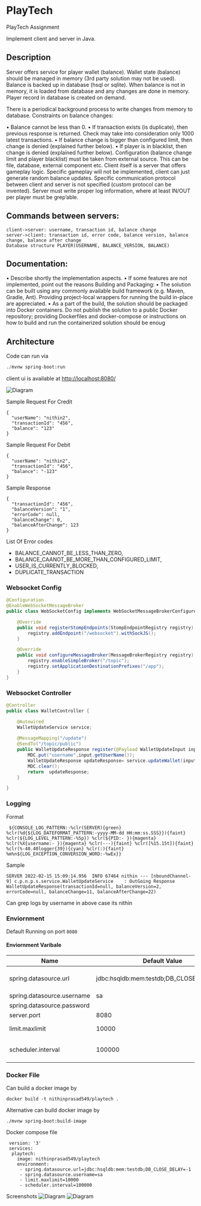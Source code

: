 # PlayTech
PlayTech Assignment

Implement client and server in Java. 
## Description 
Server offers service for player wallet (balance).
Wallet state (balance) should be managed in memory (3rd party solution may not be used).
Balance is backed up in database (hsql or sqlite). 
When balance is not in memory, it is loaded from database and any changes are done in memory. 
Player record in database is created on demand. 

There is a periodical background process to write changes from memory to database. 
  Constraints on balance changes: 
  
  • Balance cannot be less than 0. 
  • If transaction exists (is duplicate), then previous response is returned. Check may take into consideration only 1000 latest transactions. 
  • If balance change is bigger than configured limit, then change is denied (explained further below). 
  • If player is in blacklist, then change is denied (explained further below). Configuration (balance change limit and player blacklist) must be taken from external source. This can be file, database, external component etc. Client itself is a server that offers gameplay logic. Specific gameplay will not be implemented, client can just generate random balance updates. Specific communication protocol between client and server is not specified (custom protocol can be invented). Server must write proper log information, where at least IN/OUT per player must be grep’able. 
  
  ## Commands between servers: 
    client->server: username, transaction id, balance change 
    server->client: transaction id, error code, balance version, balance change, balance after change 
    Database structure PLAYER(USERNAME, BALANCE_VERSION, BALANCE)
  ## Documentation: 
  
  • Describe shortly the implementation aspects. 
  • If some features are not implemented, point out the reasons   Building and Packaging: 
  • The solution can be built using any commonly available build framework (e.g. Maven, Gradle, Ant). Providing project-local wrappers for running the build in-place are appreciated. 
  • As a part of the build, the solution should be packaged into Docker containers. Do not publish the solution to a public Docker repository; providing Dockerfiles and docker-compose or instructions on how to build and run the containerized solution should be enoug
  
  ## Architecture
  
  Code can run via

```python
./mvnw spring-boot:run
```
client ui is available at [http://localhost:8080/](http://localhost:8080/)


![Diagram](https://github.com/nithinprasad/PlayTech/blob/main/boot-32_5.jpeg?raw=true)
  
  
  Sample Request For Credit
  ```
  {
    "userName": "nithin2",
    "transactionId": "456",
    "balance": "123"
  }
  ```
  Sample Request For Debit
  ```
  {
    "userName": "nithin2",
    "transactionId": "456",
    "balance": "-123"
  }
  ```
  
  Sample Response
  ```
  {
    "transactionId": "456",
    "balanceVersion": "1",
    "errorCode": null,
    "balanceChange": 0,
    "balanceAfterChange": 123
  }
  ```
List Of Error codes
* BALANCE_CANNOT_BE_LESS_THAN_ZERO,
* BALANCE_CAANOT_BE_MORE_THAN_CONFIGURED_LIMIT,
* USER_IS_CURRENTLY_BLOCKED,
* DUPLICATE_TRANSACTION

### Websocket Config

```java
@Configuration
@EnableWebSocketMessageBroker
public class WebSocketConfig implements WebSocketMessageBrokerConfigurer {

    @Override
    public void registerStompEndpoints(StompEndpointRegistry registry) {
        registry.addEndpoint("/websocket").withSockJS();
    }

    @Override
    public void configureMessageBroker(MessageBrokerRegistry registry) {
        registry.enableSimpleBroker("/topic");
        registry.setApplicationDestinationPrefixes("/app");
    }
}
```

### Websocket Controller
```java
@Controller
public class WalletController {

	@Autowired
	WalletUpdateService service;
	
    @MessageMapping("/update")
    @SendTo("/topic/public")
    public WalletUpdateResponse register(@Payload WalletUpdateInput input, SimpMessageHeaderAccessor headerAccessor) {
    	MDC.put("username",input.getUserName());
    	WalletUpdateResponse updateResponse= service.updateWallet(input);
		MDC.clear();
		return  updateResponse;
    }

}
```

### Logging

Format
```
 ${CONSOLE_LOG_PATTERN:-%clr(SERVER){green} %clr(%d{${LOG_DATEFORMAT_PATTERN:-yyyy-MM-dd HH:mm:ss.SSS}}){faint} %clr(${LOG_LEVEL_PATTERN:-%5p}) %clr(${PID:- }){magenta} %clr(%X{username:- }){magenta} %clr(---){faint} %clr([%15.15t]){faint} %clr(%-40.40logger{39}){cyan} %clr(:){faint} %m%n${LOG_EXCEPTION_CONVERSION_WORD:-%wEx}}
```
Sample
```
SERVER 2022-02-15 15:09:14.956  INFO 67464 nithin --- [nboundChannel-9] c.p.n.p.s.service.WalletUpdateService    : OutGoing Response WalletUpdateResponse(transactionId=null, balanceVersion=2, errorCode=null, balanceChange=11, balanceAfterChange=22)

```
Can grep logs by username in above case its nithin


### Enviornment

Default Running on port `8080`

#### Enviornment Varibale
| Name     | Default Value  | Describtion   |
|--------- |----------------|---------------|
|  spring.datasource.url |jdbc:hsqldb:mem:testdb;DB_CLOSE_DELAY=-1   | hostname/service where hsql server is running  |
|  spring.datasource.username|sa   | username    |
|  spring.datasource.password|   | password    |
|  server.port| 8080  |   default port  |
|  limit.maxlimit| 10000  |   maximum configurable limit  |
|  scheduler.interval| 100000  |  Scheduler interval for periodic backup  |

### Docker File 
Can build a docker image by
```
docker build -t nithinprasad549/playtech .
```
Alternative can build docker image by
```
./mvnw spring-boot:build-image
```

Docker compose file
```
 version: '3'
 services:
  playtech:
    image: nithinprasad549/playtech
    environment:
     - spring.datasource.url=jdbc:hsqldb:mem:testdb;DB_CLOSE_DELAY=-1
     - spring.datasource.username=sa
     - limit.maxlimit=10000
     - scheduler.interval=100000
```


Screenshots
![Diagram](https://github.com/nithinprasad/PlayTech/blob/main/client1.png?raw=true)
![Diagram](https://github.com/nithinprasad/PlayTech/blob/main/client2.png?raw=true)


